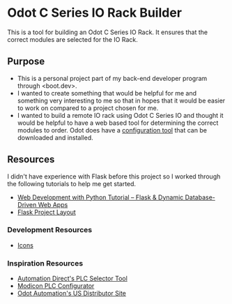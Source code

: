 # Odot C Series IO Rack Builder
This is a tool for building an Odot C Series IO Rack. It ensures that the correct modules are selected for the IO Rack.

## Purpose
- This is a personal project part of my back-end developer program through <boot.dev>.
- I wanted to create something that would be helpful for me and something very interesting to me so that in hopes that it would be easier to work on compared to a project chosen for me.
- I wanted to build a remote IO rack using Odot C Series IO and thought it would be helpful to have a web based tool for determining the correct modules to order. Odot does have a [configuration tool](https://www.odotautomation.com/downloads_catalog/io-user-manual-config-software/) that can be downloaded and installed.

## Resources
I didn't have experience with Flask before this project so I worked through the following tutorials to help me get started.
- [Web Development with Python Tutorial – Flask & Dynamic Database-Driven Web Apps](https://www.youtube.com/watch?v=yBDHkveJUf4&t=667s&ab_channel=freeCodeCamp.org)
- [Flask Project Layout](https://flask.palletsprojects.com/en/2.3.x/tutorial/layout/)

### Development Resources
- [Icons](https://iconmonstr.com/user-circle-thin-svg/)

### Inspiration Resources
- [Automation Direct's PLC Selector Tool](https://www.automationdirect.com/systembuilder)
- [Modicon PLC Configurator](https://www.se.com/ca/en/work/products/industrial-automation-control/tools/modicon-plc-configurator.jsp)
- [Odot Automation's US Distributor Site](https://odotautomation.io/)